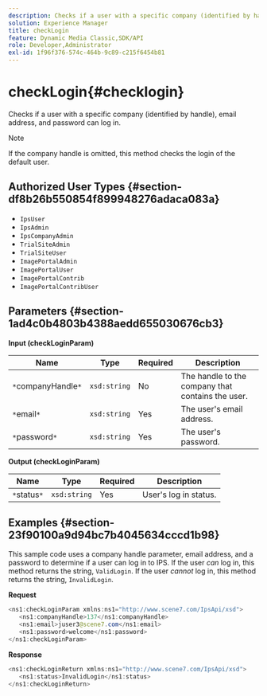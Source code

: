 ```yaml
---
description: Checks if a user with a specific company (identified by handle), email address, and password can log in.
solution: Experience Manager
title: checkLogin
feature: Dynamic Media Classic,SDK/API
role: Developer,Administrator
exl-id: 1f96f376-574c-464b-9c89-c215f6454b81
---
```

# checkLogin{#checklogin}

Checks if a user with a specific company (identified by handle), email address, and password can log in.

>[!NOTE]
>
>If the company handle is omitted, this method checks the login of the default user.

## Authorized User Types {#section-df8b26b550854f899948276adaca083a}

* `IpsUser` 
* `IpsAdmin` 
* `IpsCompanyAdmin` 
* `TrialSiteAdmin` 
* `TrialSiteUser` 
* `ImagePortalAdmin` 
* `ImagePortalUser` 
* `ImagePortalContrib` 
* `ImagePortalContribUser`

## Parameters {#section-1ad4c0b4803b4388aedd655030676cb3}

**Input (checkLoginParam)** 

|  Name  | Type  | Required  | Description  |
|---|---|---|---|
|  `*`companyHandle`*`  | `xsd:string`  | No  | The handle to the company that contains the user.  |
|  `*`email`*`  | `xsd:string`  | Yes  | The user's email address.  |
|  `*`password`*`  | `xsd:string`  | Yes  | The user's password.  |

**Output (checkLoginParam)** 

|  Name  | Type  | Required  | Description  |
|---|---|---|---|
|  `*`status`*`  | `xsd:string`  | Yes  | User's log in status.  |

## Examples {#section-23f90100a9d94bc7b4045634cccd1b98}

This sample code uses a company handle parameter, email address, and a password to determine if a user can log in to IPS. If the user *can* log in, this method returns the string, `ValidLogin`. If the user *cannot* log in, this method returns the string, `InvalidLogin`.

**Request** 

```java
<ns1:checkLoginParam xmlns:ns1="http://www.scene7.com/IpsApi/xsd">
   <ns1:companyHandle>137</ns1:companyHandle>
   <ns1:email>juser3@scene7.com</ns1:email>
   <ns1:password>welcome</ns1:password>
</ns1:checkLoginParam>
```

**Response** 

```java
<ns1:checkLoginReturn xmlns:ns1="http://www.scene7.com/IpsApi/xsd">
   <ns1:status>InvalidLogin</ns1:status>
</ns1:checkLoginReturn>
```
